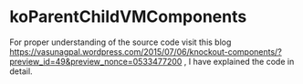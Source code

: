 # koParentChildVMComponents

For proper understanding of the source code visit this blog https://vasunagpal.wordpress.com/2015/07/06/knockout-components/?preview_id=49&preview_nonce=0533477200 , I have explained the code in detail.
